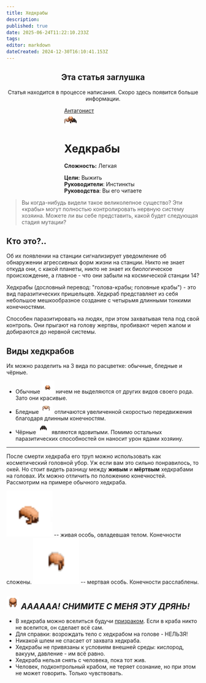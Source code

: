 ```yaml
---
title: Хедкрабы
description: 
published: true
date: 2025-06-24T11:22:10.233Z
tags: 
editor: markdown
dateCreated: 2024-12-30T16:10:41.153Z
---
```



<center>
<div class="warning-banner">
  <h2> Эта статья заглушка </h2>
  <p>Статья находится в процессе написания. Скоро здесь появится больше информации.</p><p>
</div>
</center>

<div style="display: flex; justify-content: center;">
<div class="roles-passport antag">
  <div class="title antag"><a href="/roles/antagonists">Антагонист</a></div>
  <div>
    <div><div><img src="/roles/headcrabs.png"></div></div>
  <div><div>
    <h1>Хедкрабы</h1>
    <p><strong>Сложность:</strong> Легкая</p>
    <strong>Цели:</strong> Выжить<br>
    <b>Руководители</b>:  Инстинкты<br>
    <b>Руководства</b>: Вы его читаете
  </div></div>
  </div>
</div>
</div>

> Вы когда-нибудь видели такое великолепное существо? Эти «крабы» могут полностью контролировать нервную систему хозяина. Можете ли вы себе представить, какой будет следующая стадия мутации?

## Кто это?..
Об их появлении на станции сигнализирует уведомление об обнаружении агрессивных форм жизни на станции. Никто не знает откуда они, с какой планеты, никто не знает их биологическое происхождение, а главное - что они забыли на космической станции 14? 

Хедкрабы (дословный перевод: "голова-крабы; головные крабы") - это вид паразитических пришельцев. Хедкраб представляет из себя небольшое мешкообразное создание с четырьмя длинными тонкими конечностями.

Способен паразитировать на людях, при этом захватывая тела под свой контроль. Они прыгают на голову жертвы, пробивают череп жалом и добираются до нервной системы.

## Виды хедкрабов
Их можно разделить на 3 вида по расцветке: обычные, бледные и чёрные. 
<ul>
	<li>Обычные <img src="/roles/headcrabs/headcrab-beautiful.png"> ничем не выделяются от других видов своего рода. Зато они красивые.
	<li>Бледные <img src="/roles/headcrabs/headcrab-fast.png"> отличаются увеличенной скоростью передвижения благодаря длинным конечностям.
	<li>Чёрные <img src="/roles/headcrabs/headcrab-poison.png"> являются ядовитыми. Помимо остальных паразитических способностей он наносит урон ядами хозяину.
</ul>
<hr>
После смерти хедкраба его труп можно использовать как косметический головной убор. Уж если вам это сильно понравилось, то окей. 
Но стоит видеть разницу между <b>живым</b> и <b>мёртвым</b> хедкрабами на головах. Их можно отличить по положению конечностей. Рассмотрим на примере обычного хедкраба.<p>
<img src="/roles/headcrabs/equipped-alive.png" width="120" height="120"> -- живая особь, овладевшая телом. Конечности сложены.
<img src="/roles/headcrabs/equipped-dead.png" width="120" height="120"> -- мертвая особь. Конечности расслаблены.

## <img src="/roles/headcrabs/headcrab_helmet-dead.png" width="33" height="33"> <i>АААААА! СНИМИТЕ С МЕНЯ ЭТУ ДРЯНЬ!</i>
<ul>
	<li>В хедкраба можно вселиться будучи <a href="https://wiki.wwdp.ee/ru/roles/ghost">призраком</a>. Если в краба никто не вселится, он сделает всё сам.
  <li>Для справки: возрождать тело с хедкрабом на голове - НЕЛЬЗЯ!
	<li>Никакой	шлем не спасает от захвата хедкраба.
  <li>Хедкрабы не привязаны к условиям внешней среды: кислород, вакуум, давление - им всё равно.
	<li>Хедкраба нельзя снять с человека, пока тот жив.
	<li>Человек, подконтрольный крабом, не теряет сознание, но при этом не может говорить. Только чувствовать.
</ul>
<div class="table"></div>